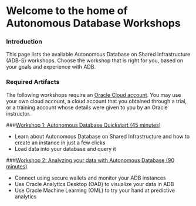 
# Welcome to the home of Autonomous Database Workshops

###  Introduction

This page lists the available Autonomous Database on Shared Infrastructure (ADB-S) workshops. Choose the workshop that is right for you, based on your goals and experience with ADB.

### Required Artifacts

The following workshops require an <a href="https://www.oracle.com/cloud/free/" target="\_blank"> Oracle Cloud account</a>. You may use your own cloud account, a cloud account that you obtained through a trial, or a training account whose details were given to you by an Oracle instructor.

###[Workshop 1: Autonomous Database Quickstart (45 minutes)](./../adb-quickstart-workshop/freetier)
- Learn about Autonomous Database on Shared Infrastructure and how to create an instance in just a few clicks
- Load data into your database and query it

###[Workshop 2: Analyzing your data with Autonomous Database (90 minutes)](./../adb-advanced-workshop/freetier)
- Connect using secure wallets and monitor your ADB instances
- Use Oracle Analytics Desktop (OAD) to visualize your data in ADB
- Use Oracle Machine Learning (OML) to try your hand at predictive analytics
